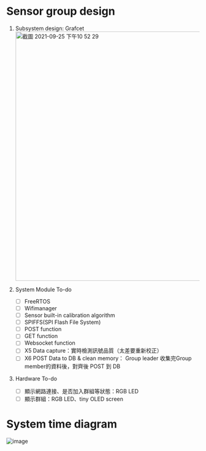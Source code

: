# Sensor group design
1. Subsystem design: Grafcet
        <br><img width="649" alt="截圖 2021-09-25 下午10 52 29" src="https://user-images.githubusercontent.com/79713835/134775714-e222b4dc-8960-4bc2-bfbd-4b2f3beb7913.png">

2. System Module To-do
    - [ ]  FreeRTOS
    - [ ]  Wifimanager
    - [ ]  Sensor built-in calibration algorithm
    - [ ]  SPIFFS(SPI Flash File System)
    - [ ]  POST function
    - [ ]  GET function
    - [ ]  Websocket function
    - [ ]  X5 Data capture：實時檢測訊號品質（太差要重新校正）
    - [ ]  X6 POST Data to DB & clean memory： Group leader 收集完Group member的資料後，對齊後 POST 到 DB
4. Hardware To-do
    - [ ]  顯示網路連接、是否加入群組等狀態：RGB LED
    - [ ]  顯示群組：RGB LED、tiny OLED screen

# System time diagram
![image](https://user-images.githubusercontent.com/79713835/134807612-a4871dc7-acc6-4ed8-a8de-0ee5924df51f.png) 
